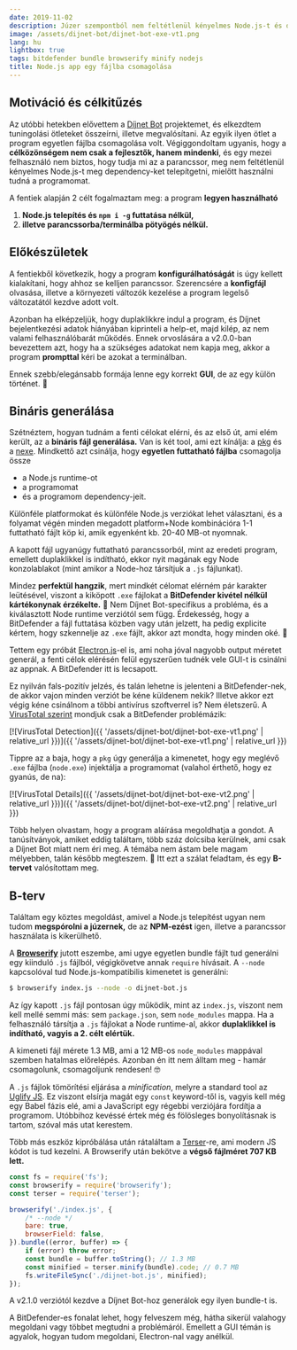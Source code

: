 ```yaml
---
date: 2019-11-02
description: Júzer szempontból nem feltétlenül kényelmes Node.js-t és dependency-ket telepítgetni, meg parancssort nyitni a Díjnet Bot használata előtt. Erre próbáltam megoldást keresni. Többé-kevésbé sikerült is.
image: /assets/dijnet-bot/dijnet-bot-exe-vt1.png
lang: hu
lightbox: true
tags: bitdefender bundle browserify minify nodejs
title: Node.js app egy fájlba csomagolása
---
```


## Motiváció és célkitűzés

Az utóbbi hetekben elővettem a [Díjnet Bot](https://github.com/juzraai/dijnet-bot) projektemet, és elkezdtem tuningolási ötleteket összeírni, illetve megvalósítani. Az egyik ilyen ötlet a program egyetlen fájlba csomagolása volt. Végiggondoltam ugyanis, hogy a **célközönségem nem csak a fejlesztők, hanem mindenki**, és egy mezei felhasználó nem biztos, hogy tudja mi az a parancssor, meg nem feltétlenül kényelmes Node.js-t meg dependency-ket telepítgetni, mielőtt használni tudná a programomat.

A fentiek alapján 2 célt fogalmaztam meg: a program **legyen használható**

1. **Node.js telepítés és `npm i -g` futtatása nélkül,**
2. **illetve parancssorba/terminálba pötyögés nélkül.**

## Előkészületek

A fentiekből következik, hogy a program **konfigurálhatóságát** is úgy kellett kialakítani, hogy ahhoz se kelljen parancssor. Szerencsére a **konfigfájl** olvasása, illetve a környezeti változók kezelése a program legelső változatától kezdve adott volt.

Azonban ha elképzeljük, hogy duplaklikkre indul a program, és Díjnet bejelentkezési adatok hiányában kiprinteli a help-et, majd kilép, az nem valami felhasználóbarát működés. Ennek orvoslására a v2.0.0-ban bevezettem azt, hogy ha a szükséges adatokat nem kapja meg, akkor a program **prompttal** kéri be azokat a terminálban.

Ennek szebb/elegánsabb formája lenne egy korrekt **GUI**, de az egy külön történet. 🙂

## Bináris generálása

Szétnéztem, hogyan tudnám a fenti célokat elérni, és az első út, ami elém került, az a **bináris fájl generálása.** Van is két tool, ami ezt kínálja: a [pkg](https://www.npmjs.com/package/pkg) és a [nexe](https://www.npmjs.com/package/nexe). Mindkettő azt csinálja, hogy **egyetlen futtatható fájlba** csomagolja össze

-   a Node.js runtime-ot
-   a programomat
-   és a programom dependency-jeit.

Különféle platformokat és különféle Node.js verziókat lehet választani, és a folyamat végén minden megadott platform+Node kombinációra 1-1 futtatható fájlt köp ki, amik egyenként kb. 20-40 MB-ot nyomnak.

A kapott fájl ugyanúgy futtatható parancssorból, mint az eredeti program, emellett duplaklikkel is indítható, ekkor nyit magának egy Node konzolablakot (mint amikor a Node-hoz társítjuk a `.js` fájlunkat).

Mindez **perfektül hangzik**, mert mindkét célomat elérném pár karakter leütésével, viszont a kiköpott `.exe` fájlokat a **BitDefender kivétel nélkül kártékonynak érzékelte.** 🚨 Nem Díjnet Bot-specifikus a probléma, és a kiválasztott Node runtime verziótól sem függ. Érdekesség, hogy a BitDefender a fájl futtatása közben vagy után jelzett, ha pedig explicite kértem, hogy szkennelje az `.exe` fájlt, akkor azt mondta, hogy minden oké. 🤯

Tettem egy próbát [Electron.js](https://electronjs.org/)-el is, ami noha jóval nagyobb output méretet generál, a fenti célok elérésén felül egyszerűen tudnék vele GUI-t is csinálni az appnak. A BitDefender itt is lecsapott.

Ez nyilván fals-pozitív jelzés, és talán lehetne is jelenteni a BitDefender-nek, de akkor vajon minden verziót be kéne küldenem nekik? Illetve akkor ezt végig kéne csinálnom a többi antivírus szoftverrel is? Nem életszerű. A [VirusTotal szerint](https://www.virustotal.com/gui/file/1a6c995f23c676a58de288ae8e2e7fba2f9fa4b51d90e6da4c70776fc222ad89/detection) mondjuk csak a BitDefender problémázik:

[![VirusTotal Detection]({{ '/assets/dijnet-bot/dijnet-bot-exe-vt1.png' | relative_url }})]({{ '/assets/dijnet-bot/dijnet-bot-exe-vt1.png' | relative_url }})

Tippre az a baja, hogy a `pkg` úgy generálja a kimenetet, hogy egy meglévő `.exe` fájlba (`node.exe`) injektálja a programomat (valahol érthető, hogy ez gyanús, de na):

[![VirusTotal Details]({{ '/assets/dijnet-bot/dijnet-bot-exe-vt2.png' | relative_url }})]({{ '/assets/dijnet-bot/dijnet-bot-exe-vt2.png' | relative_url }})

Több helyen olvastam, hogy a program aláírása megoldhatja a gondot. A tanúsítványok, amiket eddig találtam, több száz dolcsiba kerülnek, ami csak a Díjnet Bot miatt nem éri meg. A témába nem ástam bele magam mélyebben, talán később megteszem. 🤨 Itt ezt a szálat feladtam, és egy **B-tervet** valósítottam meg.

## B-terv

Találtam egy köztes megoldást, amivel a Node.js telepítést ugyan nem tudom **megspórolni a júzernek,** de az **NPM-ezést** igen, illetve a parancssor használata is kikerülhető.

A **[Browserify](http://browserify.org/)** jutott eszembe, ami ugye egyetlen bundle fájlt tud generálni egy kiinduló `.js` fájlból, végigkövetve annak `require` hívásait. A `--node` kapcsolóval tud Node.js-kompatibilis kimenetet is generálni:

```bash
$ browserify index.js --node -o dijnet-bot.js
```

Az így kapott `.js` fájl pontosan úgy működik, mint az `index.js`, viszont nem kell mellé semmi más: sem `package.json`, sem `node_modules` mappa. Ha a felhasználó társítja a `.js` fájlokat a Node runtime-al, akkor **duplaklikkel is indítható, vagyis a 2. célt elértük.**

A kimeneti fájl mérete 1.3 MB, ami a 12 MB-os `node_modules` mappával szemben hatalmas előrelépés. Azonban én itt nem álltam meg - hamár csomagolunk, csomagoljunk rendesen! 🤓

A `.js` fájlok tömörítési eljárása a _minification_, melyre a standard tool az [Uglify JS](https://www.npmjs.com/package/uglify-js). Ez viszont elsírja magát egy `const` keyword-től is, vagyis kell még egy Babel fázis elé, ami a JavaScript egy régebbi verziójára fordítja a programom. Utóbbihoz kevéssé értek még és fölösleges bonyolításnak is tartom, szóval más utat kerestem.

Több más eszköz kipróbálása után rátaláltam a [Terser](https://terser.org/)-re, ami modern JS kódot is tud kezelni. A Browserify után bekötve a **végső fájlméret 707 KB lett.**

```js
const fs = require('fs');
const browserify = require('browserify');
const terser = require('terser');

browserify('./index.js', {
	/* --node */
	bare: true,
	browserField: false,
}).bundle((error, buffer) => {
	if (error) throw error;
	const bundle = buffer.toString(); // 1.3 MB
	const minified = terser.minify(bundle).code; // 0.7 MB
	fs.writeFileSync('./dijnet-bot.js', minified);
});
```

A v2.1.0 verziótól kezdve a Díjnet Bot-hoz generálok egy ilyen bundle-t is.

A BitDefender-es fonalat lehet, hogy felveszem még, hátha sikerül valahogy megoldani vagy többet megtudni a problémáról. Emellett a GUI témán is agyalok, hogyan tudom megoldani, Electron-nal vagy anélkül.
